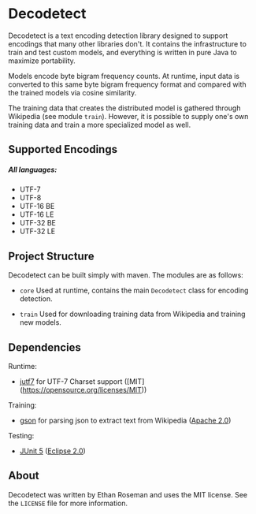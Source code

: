 # Decodetect
Decodetect is a text encoding detection library designed to support encodings that many other libraries don't. It contains the infrastructure to train and test custom models, and everything is written in pure Java to maximize portability.

Models encode byte bigram frequency counts. At runtime, input data is converted to this same byte bigram frequency format and compared with the trained models via cosine similarity.

The training data that creates the distributed model is gathered through Wikipedia (see module `train`). However, it is possible to supply one's own training data and train a more specialized model as well.

## Supported Encodings
##### All languages:
* UTF-7
* UTF-8
* UTF-16 BE
* UTF-16 LE
* UTF-32 BE
* UTF-32 LE

## Project Structure
Decodetect can be built simply with maven. The modules are as follows:

* `core` Used at runtime, contains the main `Decodetect` class for encoding detection.

* `train` Used for downloading training data from Wikipedia and training new models.

## Dependencies
Runtime:

* [jutf7](http://jutf7.sourceforge.net/) for UTF-7 Charset support ([MIT] (https://opensource.org/licenses/MIT))

Training:

* [gson](https://github.com/google/gson) for parsing json to extract text from Wikipedia ([Apache 2.0](https://www.apache.org/licenses/LICENSE-2.0))

Testing:

* [JUnit 5](https://junit.org/junit5/) ([Eclipse 2.0](https://www.eclipse.org/legal/epl-2.0/))

## About
Decodetect was written by Ethan Roseman and uses the MIT license. See the `LICENSE` file for more information.
